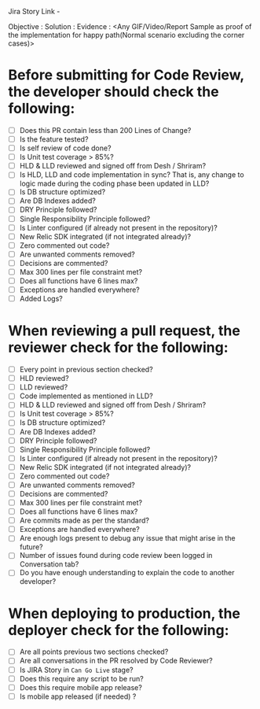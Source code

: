 Jira Story Link - 

Objective : <what is the object of the implementation>
Solution : <What implementation done>
Evidence : <Any GIF/Video/Report Sample as proof of the implementation for happy path(Normal scenario excluding the corner cases)>

# Before submitting for Code Review, the developer should check the following:
- [ ] Does this PR contain less than 200 Lines of Change?
- [ ] Is the feature tested?
- [ ] Is self review of code done?
- [ ] Is Unit test coverage > 85%?
- [ ] HLD & LLD reviewed and signed off from Desh / Shriram?
- [ ] Is HLD, LLD and code implementation in sync? That is, any change to logic made during the coding phase been updated in LLD?
- [ ] Is DB structure optimized?
- [ ] Are DB Indexes added?
- [ ] DRY Principle followed?
- [ ] Single Responsibility Principle followed?
- [ ] Is Linter configured (if already not present in the repository)?
- [ ] New Relic SDK integrated (if not integrated already)?
- [ ] Zero commented out code?
- [ ] Are unwanted comments removed?
- [ ] Decisions are commented?
- [ ] Max 300 lines per file constraint met?
- [ ] Does all functions have 6 lines max?
- [ ] Exceptions are handled everywhere?
- [ ] Added Logs?

# When reviewing a pull request, the reviewer check for the following:
- [ ] Every point in previous section checked?
- [ ] HLD reviewed?
- [ ] LLD reviewed?
- [ ] Code implemented as mentioned in LLD?
- [ ] HLD & LLD reviewed and signed off from Desh / Shriram? 
- [ ] Is Unit test coverage > 85%?
- [ ] Is DB structure optimized?
- [ ] Are DB Indexes added?
- [ ] DRY Principle followed?
- [ ] Single Responsibility Principle followed?
- [ ] Is Linter configured (if already not present in the repository)?
- [ ] New Relic SDK integrated (if not integrated already)?
- [ ] Zero commented out code?
- [ ] Are unwanted comments removed?
- [ ] Decisions are commented?
- [ ] Max 300 lines per file constraint met?
- [ ] Does all functions have 6 lines max?
- [ ] Are commits made as per the standard?
- [ ] Exceptions are handled everywhere?
- [ ] Are enough logs present to debug any issue that might arise in the future?
- [ ] Number of issues found during code review been logged in Conversation tab?
- [ ] Do you have enough understanding to explain the code to another developer?

# When deploying to production, the deployer check for the following:
- [ ] Are all points previous two sections checked?
- [ ] Are all conversations in the PR resolved by Code Reviewer?
- [ ] Is JIRA Story in `Can Go Live` stage?
- [ ] Does this require any script to be run?
- [ ] Does this require mobile app release?
- [ ] Is mobile app released (if needed) ?
